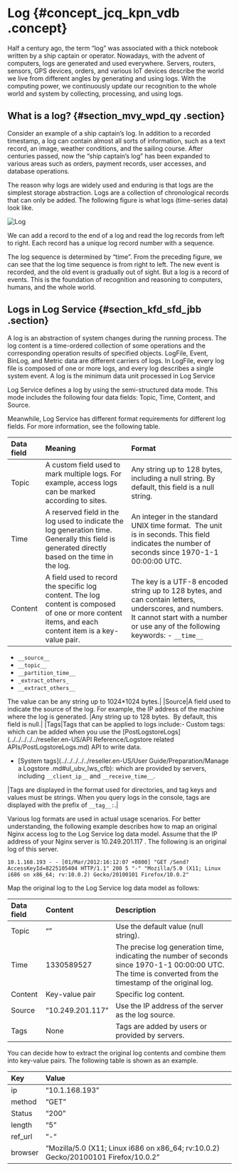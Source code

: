 # Log {#concept_jcq_kpn_vdb .concept}

Half a century ago, the term “log” was associated with a thick notebook written by a ship captain or operator. Nowadays, with the advent of computers, logs are generated and used everywhere. Servers, routers, sensors, GPS devices, orders, and various IoT devices describe the world we live from different angles by generating and using logs. With the computing power, we continuously update our recognition to the whole world and system by collecting, processing, and using logs.

## What is a log? {#section_mvy_wpd_qy .section}

Consider an example of a ship captain’s log. In addition to a recorded timestamp, a log can contain almost all sorts of information, such as a text record, an image, weather conditions, and the sailing course. After centuries passed, now the “ship captain’s log” has been expanded to various areas such as orders, payment records, user accesses, and database operations.

The reason why logs are widely used and enduring is that logs are the simplest storage abstraction. Logs are a collection of chronological records that can only be added. The following figure is what logs \(time-series data\) look like.

![](images/2376_en-US.png "Log")

We can add a record to the end of a log and read the log records from left to right. Each record has a unique log record number with a sequence.

The log sequence is determined by “time”. From the preceding figure, we can see that the log time sequence is from right to left. The new event is recorded, and the old event is gradually out of sight. But a log is a record of events. This is the foundation of recognition and reasoning to computers, humans, and the whole world.

## Logs in Log Service {#section_kfd_sfd_jbb .section}

A log is an abstraction of system changes during the running process. The log content is a time-ordered collection of some operations and the corresponding operation results of specified objects. LogFile, Event, BinLog, and Metric data are different carriers of logs. In LogFile, every log file is composed of one or more logs, and every log describes a single system event. A log is the minimum data unit processed in Log Service

Log Service defines a log by using the semi-structured data mode. This mode includes the following four data fields: Topic, Time, Content, and Source.

Meanwhile, Log Service has different format requirements for different log fields. For more information, see the following table.

|Data field|Meaning|Format|
|:---------|:------|:-----|
|Topic|A custom field used to mark multiple logs. For example, access logs can be marked according to sites.|Any string up to 128 bytes, including a null string. By default, this field is a null string.|
|Time|A reserved field in the log used to indicate the log generation time. Generally this field is generated directly based on the time in the log.|An integer in the standard UNIX time format.  The unit is in seconds. This field indicates the number of seconds since 1970-1-1 00:00:00 UTC.|
|Content|A field used to record the specific log content. The log content is composed of one or more content items, and each content item is a key-value pair.|The key is a UTF-8 encoded string up to 128 bytes, and can contain letters, underscores, and numbers. It cannot start with a number or use any of the following keywords: -   `__time__`
-   `__source__`
-   `__topic__`
-   `__partition_time__`
-   `_extract_others_`
-   `__extract_others__`

The value can be any string up to 1024\*1024 bytes.|
|Source|A field used to indicate the source of the log. For example, the IP address of the machine where the log is generated. |Any string up to 128 bytes.  By default, this field is null.|
|Tags|Tags that can be applied to logs include:-   Custom tags: which can be added when you use the [PostLogstoreLogs](../../../../../reseller.en-US/API Reference/Logstore related APIs/PostLogstoreLogs.md) API to write data.
-   [System tags](../../../../../reseller.en-US/User Guide/Preparation/Manage a Logstore .md#ul_ubv_lws_cfb): which are provided by servers, including `__client_ip__` and `__receive_time__`.

|Tags are displayed in the format used for directories, and tag keys and values must be strings. When you query logs in the console, tags are displayed with the prefix of `__tag__:`.|

Various log formats are used in actual usage scenarios. For better understanding, the following example describes how to map an original Nginx access log to the Log Service log data model. Assume that the IP address of your Nginx server is 10.249.201.117 . The following is an original log of this server.

```
10.1.168.193 - - [01/Mar/2012:16:12:07 +0800] "GET /Send? AccessKeyId=8225105404 HTTP/1.1" 200 5 "-" "Mozilla/5.0 (X11; Linux i686 on x86_64; rv:10.0.2) Gecko/20100101 Firefox/10.0.2"
```

Map the original log to the Log Service log data model as follows:

|Data field|Content|Description|
|:---------|:------|:----------|
|Topic|“”|Use the default value \(null string\).|
|Time|1330589527|The precise log generation time, indicating the number of seconds since 1970-1-1 00:00:00 UTC. The time is converted from the timestamp of the original log.|
|Content|Key-value pair|Specific log content.|
|Source|“10.249.201.117”|Use the IP address of the server as the log source.|
|Tags|None|Tags are added by users or provided by servers.|

You can decide how to extract the original log contents and combine them into key-value pairs. The following table is shown as an example.

|Key|Value|
|:--|:----|
|ip|“10.1.168.193”|
|method|“GET”|
|Status|“200”|
|length|“5”|
|ref\_url|“-“|
|browser|“Mozilla/5.0 \(X11; Linux i686 on x86\_64; rv:10.0.2\) Gecko/20100101 Firefox/10.0.2”|


